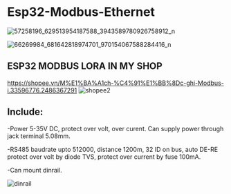 # Esp32-Modbus-Ethernet

![57258196_629513954187588_3943589780926758912_n](https://user-images.githubusercontent.com/49629370/64406877-21699d00-d0ad-11e9-8661-87a2d658f85d.jpg)

![66269984_681642818974701_970154067588284416_n](https://user-images.githubusercontent.com/49629370/64407216-02b7d600-d0ae-11e9-92c4-dc1b987e5000.jpg)



## ESP32 MODBUS LORA IN MY SHOP
https://shopee.vn/M%E1%BA%A1ch-%C4%91%E1%BB%8Dc-ghi-Modbus-i.33596776.2486367291
![shopee2](https://user-images.githubusercontent.com/49629370/64407056-98069a80-d0ad-11e9-9597-15a8b8d78322.png)

## Include:

-Power 5-35V DC, protect over volt, over curent.
Can supply power through jack terminal 5.08mm.

-RS485 baudrate upto 512000, distance 1200m, 32 ID on bus, auto DE-RE
protect over volt by diode TVS, protect over current by fuse 100mA.

-Can mount dinrail.

![dinrail](https://user-images.githubusercontent.com/49629370/64397959-5239da00-d08d-11e9-9f76-c4aaae5adad4.png)

